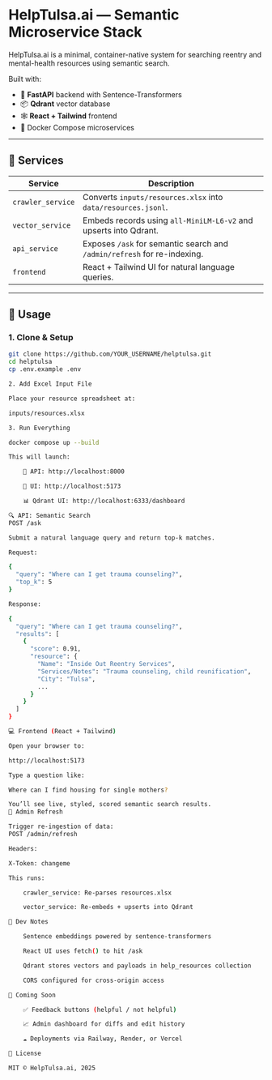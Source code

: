  
# HelpTulsa.ai — Semantic Microservice Stack

HelpTulsa.ai is a minimal, container-native system for searching reentry and mental-health resources using semantic search.

Built with:

- 🧠 **FastAPI** backend with Sentence-Transformers
- 📦 **Qdrant** vector database
- 🕸️ **React + Tailwind** frontend
- 🐳 Docker Compose microservices

---

## 🧩 Services

| Service           | Description                                                                 |
|-------------------|-----------------------------------------------------------------------------|
| `crawler_service` | Converts `inputs/resources.xlsx` into `data/resources.jsonl`.               |
| `vector_service`  | Embeds records using `all-MiniLM-L6-v2` and upserts into Qdrant.            |
| `api_service`     | Exposes `/ask` for semantic search and `/admin/refresh` for re-indexing.   |
| `frontend`        | React + Tailwind UI for natural language queries.                           |

---

## 🚀 Usage

### 1. Clone & Setup

```bash
git clone https://github.com/YOUR_USERNAME/helptulsa.git
cd helptulsa
cp .env.example .env

2. Add Excel Input File

Place your resource spreadsheet at:

inputs/resources.xlsx

3. Run Everything

docker compose up --build

This will launch:

    🔌 API: http://localhost:8000

    💬 UI: http://localhost:5173

    📊 Qdrant UI: http://localhost:6333/dashboard

🔍 API: Semantic Search
POST /ask

Submit a natural language query and return top-k matches.

Request:

{
  "query": "Where can I get trauma counseling?",
  "top_k": 5
}

Response:

{
  "query": "Where can I get trauma counseling?",
  "results": [
    {
      "score": 0.91,
      "resource": {
        "Name": "Inside Out Reentry Services",
        "Services/Notes": "Trauma counseling, child reunification",
        "City": "Tulsa",
        ...
      }
    }
  ]
}

💻 Frontend (React + Tailwind)

Open your browser to:

http://localhost:5173

Type a question like:

Where can I find housing for single mothers?

You’ll see live, styled, scored semantic search results.
🔄 Admin Refresh

Trigger re-ingestion of data:
POST /admin/refresh

Headers:

X-Token: changeme

This runs:

    crawler_service: Re-parses resources.xlsx

    vector_service: Re-embeds + upserts into Qdrant

🧠 Dev Notes

    Sentence embeddings powered by sentence-transformers

    React UI uses fetch() to hit /ask

    Qdrant stores vectors and payloads in help_resources collection

    CORS configured for cross-origin access

🔧 Coming Soon

    ✅ Feedback buttons (helpful / not helpful)

    📈 Admin dashboard for diffs and edit history

    ☁️ Deployments via Railway, Render, or Vercel

📄 License

MIT © HelpTulsa.ai, 2025
